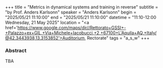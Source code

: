 +++
title = "Metrics in dynamical systems and training in reverse"
subtitle = "by Prof. Anders Karlsonn"
speaker = "Anders Karlsonn"
begin = "2025/05/21  11:10:00"
end = "2025/05/21  11:10:00"
datetime = "11:10-12:00 Wednesday, 21 May 2025"
location = "<a href='https://www.google.com/maps/dir//Rettorato+GSSI+-+Palazzo+ex+GIL,+Via+Michele+Iacobucci,+2,+67100+L'Aquila+AQ,+Italy/@42.3443938,13.3153852'>Auditorium, Rectorate</a>"
tags = "a_s_w"
+++

### Abstract
TBA
